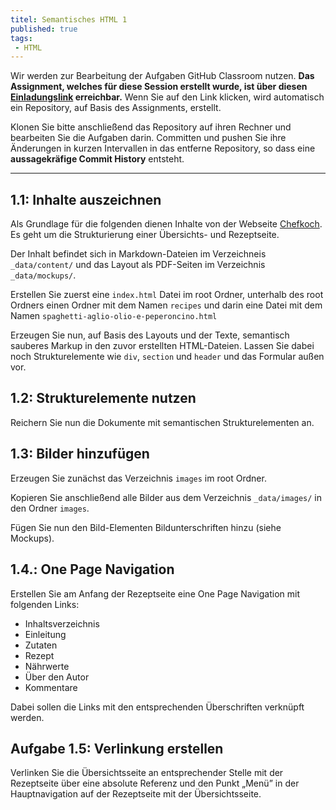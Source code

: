 ```yaml
---
titel: Semantisches HTML 1
published: true
tags:
 - HTML
---
```


Wir werden zur Bearbeitung der Aufgaben GitHub Classroom nutzen. **Das Assignment, welches für diese Session erstellt wurde, ist über diesen [Einladungslink](https://classroom.github.com/a/1ocSJd2T) erreichbar.** Wenn Sie auf den Link klicken, wird automatisch ein Repository, auf Basis des Assignments, erstellt.

Klonen Sie bitte anschließend das Repository auf ihren Rechner und bearbeiten Sie die Aufgaben darin. Committen und pushen Sie ihre Änderungen in kurzen Intervallen in das entferne Repository, so dass eine **aussagekräfige Commit History** entsteht.

---

## 1.1: Inhalte auszeichnen

Als Grundlage für die folgenden  dienen Inhalte von der Webseite [Chefkoch](https://www.chefkoch.de). Es geht um die Strukturierung einer Übersichts- und Rezeptseite.

Der Inhalt befindet sich in Markdown-Dateien im Verzeichneis `_data/content/` und das Layout als PDF-Seiten im Verzeichnis `_data/mockups/`.

Erstellen Sie zuerst eine `index.html` Datei im root Ordner, unterhalb des root Ordners einen Ordner mit dem Namen `recipes` und darin eine Datei mit dem Namen `spaghetti-aglio-olio-e-peperoncino.html`

Erzeugen Sie nun, auf Basis des Layouts und der Texte, semantisch sauberes Markup in den zuvor erstellten HTML-Dateien. Lassen Sie dabei noch Strukturelemente wie `div`, `section` und `header` und das Formular außen vor.

## 1.2: Strukturelemente nutzen

Reichern Sie nun die Dokumente mit semantischen Strukturelementen an. 


## 1.3: Bilder hinzufügen

Erzeugen Sie zunächst das Verzeichnis `images` im root Ordner.

Kopieren Sie anschließend alle Bilder aus dem Verzeichnis `_data/images/` in den Ordner `images`.

Fügen Sie nun den Bild-Elementen Bildunterschriften hinzu (siehe Mockups).

## 1.4.: One Page Navigation

Erstellen Sie am Anfang der Rezeptseite eine One Page Navigation mit folgenden Links:
* Inhaltsverzeichnis
* Einleitung
* Zutaten
* Rezept
* Nährwerte
* Über den Autor
* Kommentare

Dabei sollen die Links mit den entsprechenden Überschriften verknüpft werden.

## Aufgabe 1.5: Verlinkung erstellen
Verlinken Sie die Übersichtsseite an entsprechender Stelle mit der Rezeptseite über eine absolute Referenz und den Punkt „Menü” in der Hauptnavigation auf der Rezeptseite mit der Übersichtsseite.
